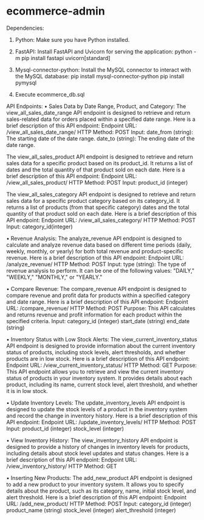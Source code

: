 # ecommerce-admin

Dependencies:
1.	Python: 
Make sure you have Python installed. 

2.	FastAPI: 
Install FastAPI and Uvicorn for serving the application:
python -m pip install fastapi uvicorn[standard]

3.	Mysql-connector-python: 
Install the MySQL connector to interact with the MySQL database:
pip install mysql-connector-python
pip install pymysql

4. Execute ecommerce_db.sql

API Endpoints:
•	Sales Data by Date Range, Product, and Category:
The view_all_sales_date_range API endpoint is designed to retrieve and return sales-related data for orders placed within a specified date range. 
Here is a brief description of this API endpoint:
Endpoint URL: /view_all_sales_date_range/
HTTP Method: POST
Input: date_from (string): The starting date of the date range.
date_to (string): The ending date of the date range.

The view_all_sales_product API endpoint is designed to retrieve and return sales data for a specific product based on its product_id. It returns a list of dates and the total quantity of that product sold on each date.
Here is a brief description of this API endpoint:
Endpoint URL: /view_all_sales_product/
HTTP Method: POST
Input: product_id (integer)

The view_all_sales_category API endpoint is designed to retrieve and return sales data for a specific product category based on its category_id. It returns a list of products (from that specific category) dates and the total quantity of that product sold on each date.
Here is a brief description of this API endpoint:
Endpoint URL: /view_all_sales_category/
HTTP Method: POST
Input: category_id(integer)


•	Revenue Analysis:
The analyze_revenue API endpoint is designed to calculate and analyze revenue data based on different time periods (daily, weekly, monthly, or yearly) for both total revenue and product-specific revenue. 
Here is a brief description of this API endpoint:
Endpoint URL: /analyze_revenue/
HTTP Method: POST
Input: type (string): The type of revenue analysis to perform. It can be one of the following values: "DAILY," "WEEKLY," "MONTHLY," or "YEARLY."
 
•	Compare Revenue:
The compare_revenue API endpoint is designed to compare revenue and profit data for products within a specified category and date range. 
Here is a brief description of this API endpoint:
Endpoint URL: /compare_revenue/
HTTP Method: POST
Purpose: This API calculates and returns revenue and profit information for each product within the specified criteria.
Input: category_id (integer)
start_date (string)
end_date (string)

•	Inventory Status with Low Stock Alerts:
The view_current_inventory_status API endpoint is designed to provide information about the current inventory status of products, including stock levels, alert thresholds, and whether products are in low stock. 
Here is a brief description of this API endpoint:
Endpoint URL: /view_current_inventory_status/
HTTP Method: GET
Purpose: This API endpoint allows you to retrieve and view the current inventory status of products in your inventory system. It provides details about each product, including its name, current stock level, alert threshold, and whether it is in low stock.

•	Update Inventory Levels:
The update_inventory_levels API endpoint is designed to update the stock levels of a product in the inventory system and record the change in inventory history. 
Here is a brief description of this API endpoint:
Endpoint URL: /update_inventory_levels/
HTTP Method: POST
Input: product_id (integer)
stock_level (integer)

•	View Inventory History:
The view_inventory_history API endpoint is designed to provide a history of changes in inventory levels for products, including details about stock level updates and status changes. 
Here is a brief description of this API endpoint:
Endpoint URL: /view_inventory_history/
HTTP Method: GET

•	Inserting New Products:
The add_new_product API endpoint is designed to add a new product to your inventory system. It allows you to specify details about the product, such as its category, name, initial stock level, and alert threshold. 
Here is a brief description of this API endpoint:
Endpoint URL: /add_new_product/
HTTP Method: POST
Input: category_id (integer)
product_name (string)
stock_level (integer)
alert_threshold (integer)
